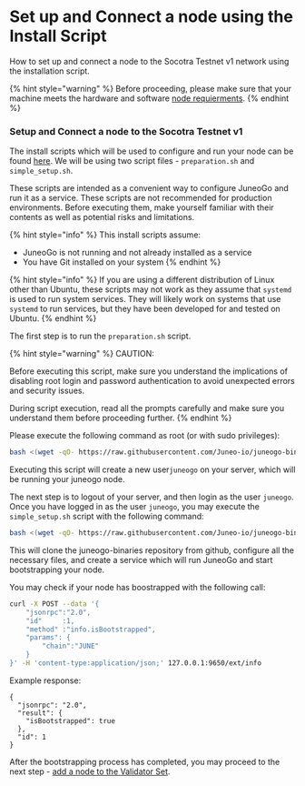 # Set up and Connect a node using the Install Script

How to set up and connect a node to the Socotra Testnet v1 network using the installation script.

{% hint style="warning" %}
Before proceeding, please make sure that your machine meets the hardware and software [node requierments](node-requirements.md).
{% endhint %}

### Setup and Connect a node to the Socotra Testnet v1[​](https://docs.avax.network/nodes/build/run-avalanche-node-manually#run-an-avalanche-node) <a href="#run-an-avalanche-node" id="run-an-avalanche-node"></a>

The install scripts which will be used to configure and run your node can be found [here](https://github.com/Juneo-io/juneogo-binaries). We will be using two script files - `preparation.sh` and `simple_setup.sh`.

These scripts are intended as a convenient way to configure JuneoGo and run it as a service. These scripts are not recommended for production environments. Before executing them, make yourself familiar with their contents as well as potential risks and limitations.

{% hint style="info" %}
This install scripts assume:

* JuneoGo is not running and not already installed as a service
* You have Git installed on your system
{% endhint %}

{% hint style="info" %}
If you are using a different distribution of Linux other than Ubuntu, these scripts may not work as they assume that `systemd` is used to run system services. They will likely work on systems that use `systemd` to run services, but they have been developed for and tested on Ubuntu.
{% endhint %}

The first step is to run the `preparation.sh` script.&#x20;

{% hint style="warning" %}
CAUTION:

Before executing this script, make sure you understand the implications of disabling root login and password authentication to avoid unexpected errors and security issues.

During script execution, read all the prompts carefully and make sure you understand them before proceeding further.
{% endhint %}

Please execute the following command as root (or with sudo privileges):

```bash
bash <(wget -qO- https://raw.githubusercontent.com/Juneo-io/juneogo-binaries/main/preparation.sh)
```

Executing this script will create a new user`juneogo` on your server, which will be running your juneogo node.

The next step is to logout of your server, and then login as the user `juneogo`. Once you have logged in as the user `juneogo`, you may execute the `simple_setup.sh` script with the following command:

```bash
bash <(wget -qO- https://raw.githubusercontent.com/Juneo-io/juneogo-binaries/main/simple_setup.sh)
```

This will clone the juneogo-binaries repository from github, configure all the necessary files, and create a service which will run JuneoGo and start bootstrapping your node.

You may check if your node has boostrapped with the following call:

```sh
curl -X POST --data '{
    "jsonrpc":"2.0",
    "id"     :1,
    "method" :"info.isBootstrapped",
    "params": {
        "chain":"JUNE"
    }
}' -H 'content-type:application/json;' 127.0.0.1:9650/ext/info
```

Example response:

```
{
  "jsonrpc": "2.0",
  "result": {
    "isBootstrapped": true
  },
  "id": 1
}
```

After the bootstrapping process has completed, you may proceed to the next step - [add a node to the Validator Set](../validate/add-a-validator.md).
